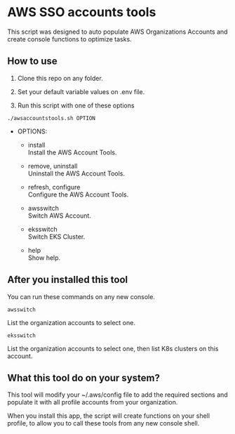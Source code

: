# AWS SSO accounts tools
This script was designed to auto populate AWS Organizations Accounts and create console functions to optimize tasks.

## How to use

1. Clone this repo on any folder.

2. Set your default variable values on .env file.

3. Run this script with one of these options
```
./awsaccountstools.sh OPTION
```

* OPTIONS:
    * install<br />
    Install the AWS Account Tools.

    * remove, uninstall<br />
    Uninstall the AWS Account Tools.

    * refresh, configure<br />
    Configure the AWS Account Tools.

    * awsswitch<br />
    Switch AWS Account.

    * eksswitch<br />
    Switch EKS Cluster.

    * help<br />
    Show help.

## After you installed this tool

You can run these commands on any new console.

```
awsswitch
```
List the organization accounts to select one.
```
eksswitch
```
List the organization accounts to select one, then list K8s clusters on this account.

## What this tool do on your system?

This tool will modify your ~/.aws/config file to add the required sections and populate it with all profile accounts from your organization.

When you install this app, the script will create functions on your shell profile, to allow you to call these tools from any new console shell.

